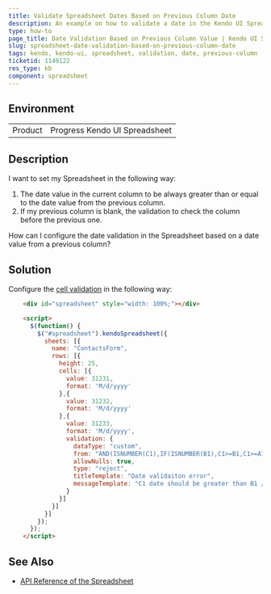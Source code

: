 ```yaml
---
title: Validate Spreadsheet Dates Based on Previous Column Date
description: An example on how to validate a date in the Kendo UI Spreadsheet based on the previous column date.
type: how-to
page_title: Date Validation Based on Previous Column Value | Kendo UI Spreadsheet
slug: spreadsheet-date-validation-based-on-previous-column-date
tags: kendo, kendo-ui, spreadsheet, validation, date, previous-column
ticketid: 1149122
res_type: kb
component: spreadsheet
---
```


## Environment

<table>
 <tr>
  <td>Product</td>
  <td>Progress Kendo UI Spreadsheet</td>
 </tr>
</table>

## Description

I want to set my Spreadsheet in the following way:

1. The date value in the current column to be always greater than or equal to the date value from the previous column.
1. If my previous column is blank, the validation to check the column before the previous one.

How can I configure the date validation in the Spreadsheet based on a date value from a previous column?

## Solution

Configure the [cell validation](https://demos.telerik.com/kendo-ui/spreadsheet/validation) in the following way:

```html
    <div id="spreadsheet" style="width: 100%;"></div>

	<script>
	  $(function() {
		$("#spreadsheet").kendoSpreadsheet({
		  sheets: [{
			name: "ContactsForm",
			rows: [{
			  height: 25,
			  cells: [{
				value: 31231,
				format: 'M/d/yyyy'
			  },{
				value: 31232,
				format: 'M/d/yyyy'
			  },{
				value: 31233,
				format: 'M/d/yyyy',
				validation: {
				  dataType: "custom",
				  from: "AND(ISNUMBER(C1),IF(ISNUMBER(B1),C1>=B1,C1>=A1))",
				  allowNulls: true,
				  type: "reject",
				  titleTemplate: "Date validaiton error",
				  messageTemplate: "C1 date should be greater than B1 / A1 date."
				}
			  }]
			}]
		  }]
		});
	  });
	</script>
```

## See Also

* [API Reference of the Spreadsheet](https://docs.telerik.com/kendo-ui/api/javascript/ui/spreadsheet)
